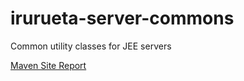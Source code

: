 # irurueta-server-commons
Common utility classes for JEE servers

[Maven Site Report](http://albertoirurueta.github.io/irurueta-server-commons/)

